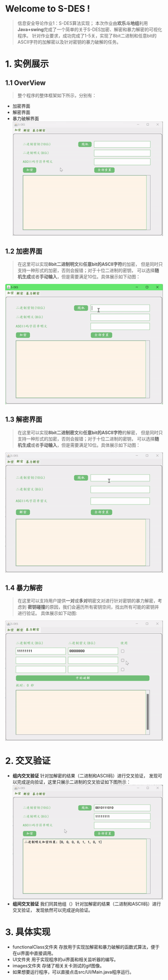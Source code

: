 ﻿# Welcome to S-DES !

>信息安全导论作业1：S-DES算法实现；
本次作业由**欢乐斗地组**利用**Java+swing**完成了一个简单的关于S-DES加密、解密和暴力解密的可视化程序。
针对作业要求，成功完成了1-5关，实现了8bit二进制和任意bit的ASCII字符的加解密以及针对密钥的暴力破解的任务。


# 1. 实例展示

## 1.1 OverView
> 整个程序的整体框架如下所示，分别有：
- 加密界面
- 解密界面
- 暴力破解界面
![overview.gif](images%2Foverview.gif)
## 1.2 加密界面
> 在这里可以实现**8bit二进制明文**和**任意bit的ASCII字符**的加密，
但是同时只支持一种形式的加密，否则会报错；对于十位二进制的密钥，
可以选择**随机生成**或者**手动输入**，但是需要满足10位。具体展示如下动图：

![Encrypt.gif](images%2FEncrypt.gif)
## 1.3 解密界面
> 在这里可以实现**8bit二进制密文**和**任意bit的ASCII字符**的解密，
但是同时只支持一种形式的加密，否则会报错；对于十位二进制的密钥，
可以选择**随机生成**或者**手动输入**，但是需要满足10位。具体展示如下动图：

![Decrypt.gif](images%2FDecrypt.gif)

## 1.4 暴力解密
> 在这里可以支持用户提供**一对**或**多对**明密文对进行针对密钥的暴力解密，考虑到
**密钥碰撞**的原因，我们会遍历所有密钥空间，找出所有可能的密钥并进行验证。
具体展示如下动图:

![Force.gif](images%2FForce.gif)

# 2. 交叉验证
- **组内交叉验证** 针对加解密的结果（二进制和ASCII码）进行交叉验证，
发现可以完成逆向验证，这里只展示二进制的交叉验证如下图所示：
![confirm.gif](images%2Fconfirm.gif)
- **组间交叉验证** 我们同其他组（）针对加解密的结果（二进制和ASCII码）进行交叉验证，
  发现依然可以完成逆向验证。

# 3. 具体实现
- functionalClass文件夹 存放用于实现加解密和暴力破解的函数式算法，便于在ui界面中直接调用。
- UI文件夹 用于实现程序的ui界面和相关监听器的编写。
- images文件夹 存储了相关关卡测试的gif图像。
- 如果想要运行程序，可以直接点击src/UI/Main.java程序运行。

